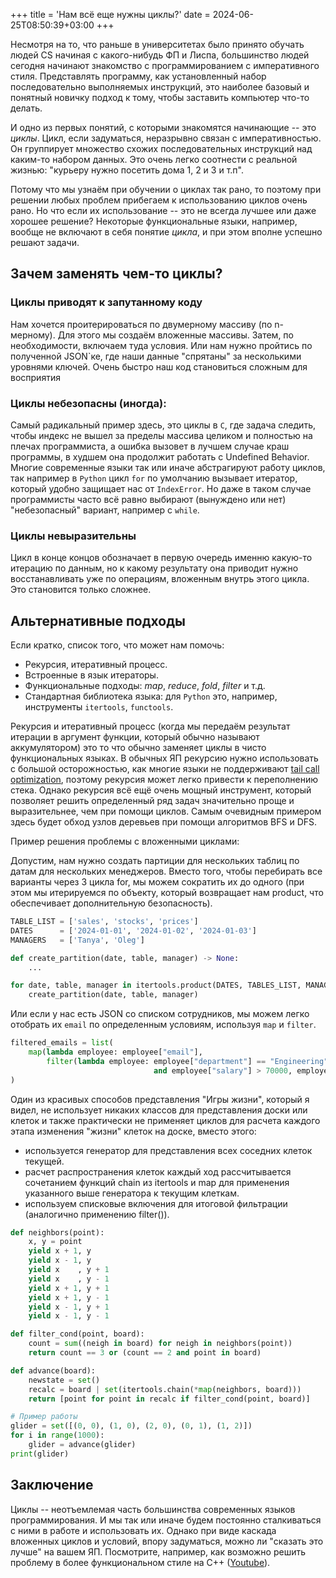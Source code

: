 +++
title = 'Нам всё еще нужны циклы?'
date = 2024-06-25T08:50:39+03:00
+++

Несмотря на то, что раньше в университетах было принято обучать людей CS начиная с какого-нибудь ФП и Лиспа,
большинство людей сегодня начинают знакомство с программированием с императивного стиля.
Представлять программу, как установленный набор последовательно выполняемых инструкций, это
наиболее базовый и понятный новичку подход к тому, чтобы заставить компьютер что-то делать.

И одно из первых понятий, с которыми знакомятся начинающие -- это _циклы_.
Цикл, если задуматься, неразрывно связан с императивностью. Он группирует множество схожих последовательных инструкций
над каким-то набором данных. Это очень легко соотнести с реальной жизнью: "курьеру нужно посетить дома 1, 2 и 3 и т.п".

Потому что мы узнаём при обучении о циклах так рано, то поэтому при решении любых проблем 
прибегаем к использованию циклов очень рано.
Но что если их использование -- это не всегда лучшее или даже хорошее решение?
Некоторые функциональные языки, например, вообще не включают в себя понятие _цикла_, и при этом вполне успешно решают
задачи.

## Зачем заменять чем-то циклы?

### Циклы приводят к запутанному коду

Нам хочется проитерироваться по двумерному массиву (по n-мерному). Для этого мы создаём вложенные массивы.
Затем, по необходимости, включаем туда условия.
Или нам нужно пройтись по полученной JSON`ке, где наши данные "спрятаны" за несколькими уровнями ключей.
Очень быстро наш код становиться сложным для восприятия

### Циклы небезопасны (иногда):

Самый радикальный пример здесь, это циклы в `C`, где задача следить, чтобы индекс не вышел за пределы массива
целиком и полностью на плечах программиста, а ошибка вызовет в лучшем случае краш программы, в худшем она продолжит работать с Undefined Behavior.
Многие современные языки так или иначе абстрагируют работу циклов, так например в `Python` цикл `for` по умолчанию вызывает итератор, 
который удобно защищает нас от `IndexError`. Но даже в таком случае программисты часто всё равно выбирают (вынуждено или нет) "небезопасный" вариант, например с `while`.

### Циклы невыразительны

Цикл в конце концов обозначает в первую очередь именню какую-то итерацию по данным, но к какому результату она приводит
нужно восстанавливать уже по операциям, вложенным внутрь этого цикла. Это становится только сложнее.

## Альтернативные подходы

Если кратко, список того, что может нам помочь:

- Рекурсия, итеративный процесс.
- Встроенные в язык итераторы.
- Функциональные подходы: _map_, _reduce_, _fold_, _filter_ и т.д.
- Стандартная библиотека языка: для `Python` это, например, инструменты `itertools`, `functools`.

Рекурсия и итеративный процесс (когда мы передаём результат итерации в аргумент функции, который обычно называют аккyмулятором)
это то что обычно заменяет циклы в чисто функциональных языках.
В обычных ЯП рекурсию нужно использовать с большой осторожностью, как многие языки не поддерживают [tail call optimization](https://en.wikipedia.org/wiki/Tail_call),
поэтому рекурсия может легко привести к переполнению стека.
Однако рекурсия всё ещё очень мощный инструмент, который позволяет решить определенный ряд задач значительно проще и выразительнее, чем при помощи циклов.
Самым очевидным примером здесь будет обход узлов деревьев при помощи алгоритмов BFS и DFS.

Пример решения проблемы с вложенными циклами: 

Допустим, нам нужно создать партиции для нескольких таблиц по датам для нескольких менеджеров.
Вместо того, чтобы перебирать все варианты через 3 цикла for, мы можем сократить их до одного (при этом мы итерируемся по объекту, который возвращает нам product, что обеспечивает дополнительную безопасность).

```python
TABLE_LIST = ['sales', 'stocks', 'prices']
DATES      = ['2024-01-01', '2024-01-02', '2024-01-03']
MANAGERS   = ['Tanya', 'Oleg']

def create_partition(date, table, manager) -> None: 
    ...

for date, table, manager in itertools.product(DATES, TABLES_LIST, MANAGERS):
    create_partition(date, table, manager) 
```

Или если у нас есть JSON со списком сотрудников, мы можем легко отобрать их `email` по определенным условиям, используя `map` и `filter`.
```py
filtered_emails = list(
    map(lambda employee: employee["email"], 
        filter(lambda employee: employee["department"] == "Engineering" 
                                and employee["salary"] > 70000, employees))
)
```

Один из красивых способов представления "Игры жизни", 
который я видел, не использует никаких классов для представления доски или клеток 
и также практически не применяет циклов для расчета каждого этапа изменения "жизни" клеток на доске, вместо этого:

- используется генератор для представления всех соседних клеток текущей.
- расчет распространения клеток каждый ход рассчитывается сочетанием функций chain из itertools и map для применения указанного выше генератора к текущим клеткам.
- используем списковые включения для итоговой фильтрации (аналогично применению filter()).

```py
def neighbors(point):
    x, y = point
    yield x + 1, y
    yield x - 1, y
    yield x    , y + 1
    yield x    , y - 1
    yield x + 1, y + 1
    yield x + 1, y - 1
    yield x - 1, y + 1
    yield x - 1, y - 1

def filter_cond(point, board):
    count = sum((neigh in board) for neigh in neighbors(point))
    return count == 3 or (count == 2 and point in board)

def advance(board):
    newstate = set()
    recalc = board | set(itertools.chain(*map(neighbors, board)))
    return [point for point in recalc if filter_cond(point, board)] 

# Пример работы
glider = set([(0, 0), (1, 0), (2, 0), (0, 1), (1, 2)])
for i in range(1000):
    glider = advance(glider)
print(glider)
```

## Заключение 

Циклы -- неотъемлемая часть большинства современных языков программирования.
И мы так или иначе будем постоянно сталкиваться с ними в работе и использовать их.
Однако при виде каскада вложенных циклов и условий, впору задуматься, можно ли "сказать это лучше" на вашем ЯП.
Посмотрите, например, как возможно решить проблему в более функциональном стиле на C++ ([Youtube](https://www.youtube.com/watch?v=fsIfQqRjc1U&t=361s)).
